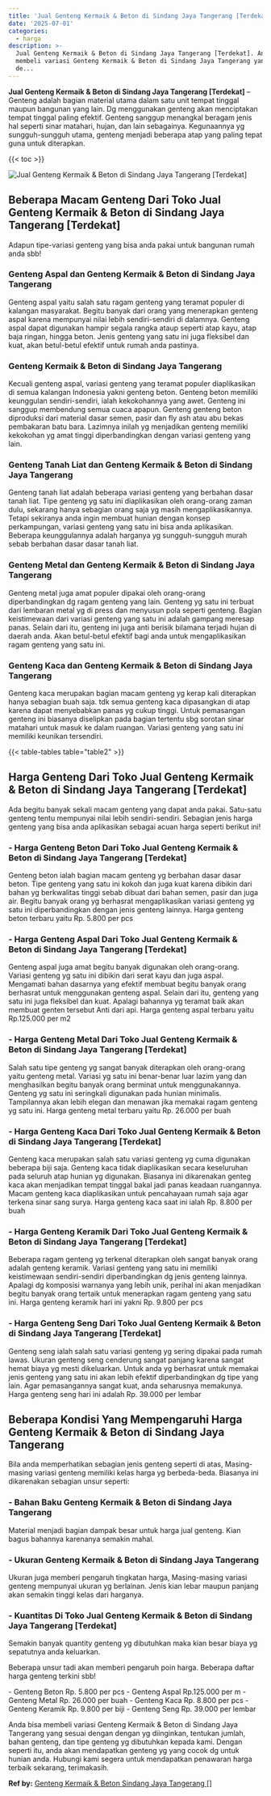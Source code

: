 ```yaml
---
title: 'Jual Genteng Kermaik & Beton di Sindang Jaya Tangerang [Terdekat]'
date: '2025-07-01'
categories:
  - harga
description: >-
  Jual Genteng Kermaik & Beton di Sindang Jaya Tangerang [Terdekat]. Anda bisa
  membeli variasi Genteng Kermaik & Beton di Sindang Jaya Tangerang yang sesuai
  de...
---
```


**Jual Genteng Kermaik & Beton di Sindang Jaya Tangerang \[Terdekat\]** – Genteng adalah bagian material utama dalam satu unit tempat tinggal maupun bangunan yang lain. Dg menggunakan genteng akan menciptakan tempat tinggal paling efektif. Genteng sanggup menangkal beragam jenis hal seperti sinar matahari, hujan, dan lain sebagainya. Kegunaannya yg sungguh-sungguh utama, genteng menjadi beberapa atap yang paling tepat guna untuk diterapkan.

{{< toc >}}

![Jual Genteng Kermaik & Beton di Sindang Jaya Tangerang [Terdekat]](/images/genteng-minimalis-murah19.png)

## Beberapa Macam Genteng Dari Toko Jual Genteng Kermaik & Beton di Sindang Jaya Tangerang \[Terdekat\]

Adapun tipe-variasi genteng yang bisa anda pakai untuk bangunan rumah anda sbb!

### Genteng Aspal dan Genteng Kermaik & Beton di Sindang Jaya Tangerang

Genteng aspal yaitu salah satu ragam genteng yang teramat populer di kalangan masyarakat. Begitu banyak dari orang yang menerapkan genteng aspal karena mempunyai nilai lebih sendiri-sendiri di dalamnya. Genteng aspal dapat digunakan hampir segala rangka ataup seperti atap kayu, atap baja ringan, hingga beton. Jenis genteng yang satu ini juga fleksibel dan kuat, akan betul-betul efektif untuk rumah anda pastinya.

### Genteng Kermaik & Beton di Sindang Jaya Tangerang

Kecuali genteng aspal, variasi genteng yang teramat populer diaplikasikan di semua kalangan Indonesia yakni genteng beton. Genteng beton memiliki keunggulan sendiri-sendiri, ialah kekokohannya yang awet. Genteng ini sanggup membendung semua cuaca apapun. Genteng genteng beton diproduksi dari material dasar semen, pasir dan fly ash atau abu bekas pembakaran batu bara. Lazimnya inilah yg menjadikan genteng memiliki kekokohan yg amat tinggi diperbandingkan dengan variasi genteng yang lain.

### Genteng Tanah Liat dan Genteng Kermaik & Beton di Sindang Jaya Tangerang

Genteng tanah liat adalah beberapa variasi genteng yang berbahan dasar tanah liat. Tipe genteng yg satu ini diaplikasikan oleh orang-orang zaman dulu, sekarang hanya sebagian orang saja yg masih mengaplikasikannya. Tetapi sekiranya anda ingin membuat hunian dengan konsep perkampungan, variasi genteng yang satu ini bisa anda aplikasikan. Beberapa keunggulannya adalah harganya yg sungguh-sungguh murah sebab berbahan dasar dasar tanah liat.

### Genteng Metal dan Genteng Kermaik & Beton di Sindang Jaya Tangerang

Genteng metal juga amat populer dipakai oleh orang-orang diperbandingkan dg ragam genteng yang lain. Genteng yg satu ini terbuat dari lembaran metal yg di press dan menyusun pola seperti genteng. Bagian keistimewaan dari variasi genteng yang satu ini adalah gampang meresap panas. Selain dari itu, genteng ini juga anti berisik bilamana terjadi hujan di daerah anda. Akan betul-betul efektif bagi anda untuk mengaplikasikan ragam genteng yang satu ini.

### Genteng Kaca dan Genteng Kermaik & Beton di Sindang Jaya Tangerang

Genteng kaca merupakan bagian macam genteng yg kerap kali diterapkan hanya sebagian buah saja. tdk semua genteng kaca dipasangkan di atap karena dapat menyebabkan panas yg cukup tinggi. Untuk pemasangan genteng ini biasanya diselipkan pada bagian tertentu sbg sorotan sinar matahari untuk masuk ke dalam ruangan. Variasi genteng yang satu ini memiliki keunikan tersendiri.

{{< table-tables table="table2" >}}

## Harga Genteng Dari Toko Jual Genteng Kermaik & Beton di Sindang Jaya Tangerang \[Terdekat\]

Ada begitu banyak sekali macam genteng yang dapat anda pakai. Satu-satu genteng tentu mempunyai nilai lebih sendiri-sendiri. Sebagian jenis harga genteng yang bisa anda aplikasikan sebagai acuan harga seperti berikut ini!

### \- Harga Genteng Beton Dari Toko Jual Genteng Kermaik & Beton di Sindang Jaya Tangerang \[Terdekat\]

Genteng beton ialah bagian macam genteng yg berbahan dasar dasar beton. Tipe genteng yang satu ini kokoh dan juga kuat karena dibikin dari bahan yg berkwalitas tinggi sebab dibuat dari bahan semen, pasir dan juga air. Begitu banyak orang yg berhasrat mengaplikasikan variasi genteng yg satu ini diperbandingkan dengan jenis genteng lainnya. Harga genteng beton terbaru yaitu Rp. 5.800 per pcs

### \- Harga Genteng Aspal Dari Toko Jual Genteng Kermaik & Beton di Sindang Jaya Tangerang \[Terdekat\]

Genteng aspal juga amat begitu banyak digunakan oleh orang-orang. Variasi genteng yg satu ini dibikin dari serat kayu dan juga aspal. Mengamati bahan dasarnya yang efektif membuat begitu banyak orang berhasrat untuk menggunakan genteng aspal. Selain dari itu, genteng yang satu ini juga fleksibel dan kuat. Apalagi bahannya yg teramat baik akan membuat genten tersebut Anti dari api. Harga genteng aspal terbaru yaitu Rp.125.000 per m2

### \- Harga Genteng Metal Dari Toko Jual Genteng Kermaik & Beton di Sindang Jaya Tangerang \[Terdekat\]

Salah satu tipe genteng yg sangat banyak diterapkan oleh orang-orang yaitu genteng metal. Variasi yg satu ini benar-benar luar lazim yang dan menghasilkan begitu banyak orang berminat untuk menggunakannya. Genteng yg satu ini seringkali digunakan pada hunian minimalis. Tampilannya akan lebih elegan dan menawan jika memakai ragam genteng yg satu ini. Harga genteng metal terbaru yaitu Rp. 26.000 per buah

### \- Harga Genteng Kaca Dari Toko Jual Genteng Kermaik & Beton di Sindang Jaya Tangerang \[Terdekat\]

Genteng kaca merupakan salah satu variasi genteng yg cuma digunakan beberapa biji saja. Genteng kaca tidak diaplikasikan secara keseluruhan pada seluruh atap hunian yg digunakan. Biasanya ini dikarenakan genteg kaca akan menjadikan tempat tinggal bakal jadi panas keadaan ruangannya. Macam genteng kaca diaplikasikan untuk pencahayaan rumah saja agar terkena sinar sang surya. Harga genteng kaca saat ini ialah Rp. 8.800 per buah

### \- Harga Genteng Keramik Dari Toko Jual Genteng Kermaik & Beton di Sindang Jaya Tangerang \[Terdekat\]

Beberapa ragam genteng yg terkenal diterapkan oleh sangat banyak orang adalah genteng keramik. Variasi genteng yang satu ini memiliki keistimewaan sendiri-sendiri diperbandingkan dg jenis genteng lainnya. Apalagi dg komposisi warnanya yang lebih unik, perihal ini akan menjadikan begitu banyak orang tertaik untuk menerapkan ragam genteng yang satu ini. Harga genteng keramik hari ini yakni Rp. 9.800 per pcs

### \- Harga Genteng Seng Dari Toko Jual Genteng Kermaik & Beton di Sindang Jaya Tangerang \[Terdekat\]

Genteng seng ialah salah satu variasi genteng yg sering dipakai pada rumah lawas. Ukuran genteng seng cenderung sangat panjang karena sangat hemat biaya yg mesti dikeluarkan. Untuk anda yg berhasrat untuk memakai jenis genteng yang satu ini akan lebih efektif diperbandingkan dg tipe yang lain. Agar pemasangannya sangat kuat, anda seharusnya memakunya. Harga genteng seng hari ini adalah Rp. 39.000 per lembar

## Beberapa Kondisi Yang Mempengaruhi Harga Genteng Kermaik & Beton di Sindang Jaya Tangerang

Bila anda memperhatikan sebagian jenis genteng seperti di atas, Masing-masing variasi genteng memiliki kelas harga yg berbeda-beda. Biasanya ini dikarenakan sebagian unsur seperti:

### \- Bahan Baku Genteng Kermaik & Beton di Sindang Jaya Tangerang

Material menjadi bagian dampak besar untuk harga jual genteng. Kian bagus bahannya karenanya semakin mahal.

### \- Ukuran Genteng Kermaik & Beton di Sindang Jaya Tangerang

Ukuran juga memberi pengaruh tingkatan harga, Masing-masing variasi genteng mempunyai ukuran yg berlainan. Jenis kian lebar maupun panjang akan semakin tinggi kelas dari harganya.

### \- Kuantitas Di Toko Jual Genteng Kermaik & Beton di Sindang Jaya Tangerang \[Terdekat\]

Semakin banyak quantity genteng yg dibutuhkan maka kian besar biaya yg sepatutnya anda keluarkan.

Beberapa unsur tadi akan memberi pengaruh poin harga. Beberapa daftar harga genteng terkini sbb!

\- Genteng Beton Rp. 5.800 per pcs - Genteng Aspal Rp.125.000 per m - Genteng Metal Rp. 26.000 per buah - Genteng Kaca Rp. 8.800 per pcs - Genteng Keramik Rp. 9.800 per biji - Genteng Seng Rp. 39.000 per lembar

Anda bisa membeli variasi Genteng Kermaik & Beton di Sindang Jaya Tangerang yang sesuai dengan dengan yg diinginkan, tentukan jumlah, bahan genteng, dan tipe genteng yg dibutuhkan kepada kami. Dengan seperti itu, anda akan mendapatkan genteng yg yang cocok dg untuk hunian anda. Hubungi kami segera untuk mendapatkan penawaran harga terbaik sekarang, terimakasih.

**Ref by:**  [Genteng Kermaik & Beton  Sindang Jaya Tangerang []](https://id.wikipedia.org/wiki/Genteng)
